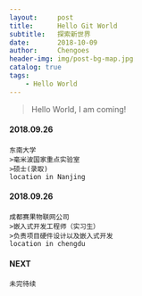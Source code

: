 ```yaml
---
layout:     post
title:      Hello Git World
subtitle:   探索新世界
date:       2018-10-09
author:     Chengoes
header-img: img/post-bg-map.jpg
catalog: true
tags:
    - Hello World
---
```


>Hello World, I am coming!


#### 2018.09.26

	东南大学
	>毫米波国家重点实验室
	>硕士(录取)
	location in Nanjing


#### 2018.09.26

	成都赛果物联网公司
	>嵌入式开发工程师（实习生）
	>负责项目硬件设计以及嵌入式开发
	location in chengdu

#### NEXT
	未完待续
	
